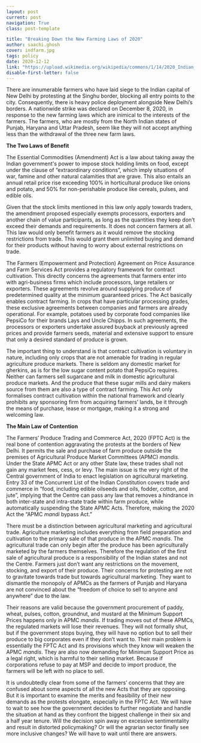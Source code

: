 ```yaml
---
layout: post
current: post
navigation: True
class: post-template

title: "Breaking Down the New Farming Laws of 2020"
author: saachi.ghosh
cover: indfarm.jpg
tags: policy
date: 2020-12-12
link: "https://upload.wikimedia.org/wikipedia/commons/1/14/2020_Indian_farmers%27_protest_-_sitting_protest.jpg"
disable-first-letter: false
---
```

<p>There are innumerable farmers who have laid siege to the Indian capital of New Delhi by protesting at the Singhu border, blocking all entry points to the city. Consequently, there is heavy police deployment alongside New Delhi’s borders. A nationwide strike was declared on December 8, 2020, in response to the new farming laws which are inimical to the interests of the farmers. The farmers, who are mostly from the North Indian states of Punjab, Haryana and Uttar Pradesh, seem like they will not accept anything less than the withdrawal of the three new farm laws.</p><p><strong >The Two Laws of Benefit</strong></p><p>The Essential Commodities (Amendment) Act is a law about taking away the Indian government's power to impose stock holding limits on food, except under the clause of “extraordinary conditions”, which imply situations of war, famine and other natural calamities that are grave. This also entails an annual retail price rise exceeding 100% in horticultural produce like onions and potato, and 50% for non-perishable produce like cereals, pulses, and edible oils.</p><p>Given that the stock limits mentioned in this law only apply towards traders, the amendment proposed especially exempts processors, exporters and another chain of value participants, as long as the quantities they keep don’t exceed their demands and requirements. It does not concern farmers at all. This law would only benefit farmers as it would remove the stocking restrictions from trade. This would grant them unlimited buying and demand for their products without having to worry about external restrictions on trade.</p><p>The Farmers (Empowerment and Protection) Agreement on Price Assurance and Farm Services Act provides a regulatory framework for contract cultivation. This directly concerns the agreements that farmers enter into with agri-business firms which include processors, large retailers or exporters. These agreements revolve around supplying produce of predetermined quality at the minimum guaranteed prices. The Act basically enables contract farming. In crops that have particular processing grades, these exclusive agreements between companies and farmers are already operational. For example, potatoes used by corporate food companies like PepsiCo for their brands Lays and Uncle Chipps. In such agreements, the processors or exporters undertake assured buyback at previously agreed prices and provide farmers seeds, material and extensive support to ensure that only a desired standard of produce is grown.</p><p>The important thing to understand is that contract cultivation is voluntary in nature, including only crops that are not amenable for trading in regular agriculture produce markets. There is seldom any domestic market for gherkins, as is for the low sugar content potato that PepsiCo requires. Neither can farmers sell sugarcane and milk in domestic agricultural produce markets. And the produce that these sugar mills and dairy makers source from them are also a type of contract farming. This Act only formalises contract cultivation within the national framework and clearly prohibits any sponsoring firm from acquiring farmers’ lands, be it through the means of purchase, lease or mortgage, making it a strong and welcoming law.</p><p><strong >The Main Law of Contention</strong></p><p>The Farmers’ Produce Trading and Commerce Act, 2020 (FPTC Act) is the real bone of contention aggravating the protests at the borders of New Delhi. It permits the sale and purchase of farm produce outside the premises of Agricultural Produce Market Committees (APMC) <em >mandis.</em> Under the State APMC Act or any other State law, these trades shall not gain any market fees, cess, or levy. The main issue is the very right of the Central government of India to enact legislation on agricultural marketing. Entry 33 of the Concurrent List of the Indian Constitution covers trade and commerce in “food, including edible oilseeds and oils, fodder, cotton, and jute”, implying that the Centre can pass any law that removes a hindrance in both inter-state and intra-state trade within farm produce, while automatically suspending the State APMC Acts. Therefore, making the 2020 Act the “APMC <em >mandi</em> bypass Act.”</p><p>There must be a distinction between agricultural marketing and agricultural trade. Agriculture marketing includes everything from field preparation and cultivation to the primary sale of that produce in the APMC <em >mandis</em>. The agricultural trade can only begin after the produce has been agriculturally marketed by the farmers themselves. Therefore the regulation of the first sale of agricultural produce is a responsibility of the Indian states and not the Centre. Farmers just don’t want any restrictions on the movement, stocking, and export of their produce. Their concerns for protesting are not to gravitate towards trade but towards agricultural marketing. They want to dismantle the monopoly of APMCs as the farmers of Punjab and Haryana are not convinced about the “freedom of choice to sell to anyone and anywhere” due to the law.</p><p>Their reasons are valid because the government procurement of paddy, wheat, pulses, cotton, groundnut, and mustard at the Minimum Support Prices happens only in APMC <em >mandis</em>. If trading moves out of these APMCs, the regulated markets will lose their revenues. They will not formally shut, but if the government stops buying, they will have no option but to sell their produce to big corporates even if they don’t want to. Their main problem is essentially the FPTC Act and its provisions which they know will weaken the APMC <em >mandis</em>. They are also now demanding for Minimum Support Price as a legal right, which is harmful to their selling market. Because if corporations refuse to pay at MSP and decide to import produce, the farmers will be left with no place to sell.</p><p>It is undoubtedly clear from some of the farmers’ concerns that they are confused about some aspects of all the new Acts that they are opposing. But it is important to examine the merits and feasibility of their new demands as the protests elongate, especially in the FPTC Act. We will have to wait to see how the government decides to further negotiate and handle the situation at hand as they confront the biggest challenge in their six and a half year tenure. Will the decision spin away on excessive sentimentality and result in distorted policymaking? Or will the agrarian sector finally see more inclusive changes? We will have to wait until there are answers.</p>
